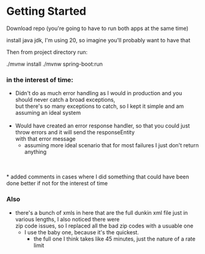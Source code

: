# Getting Started

Download repo (you're going to have to run both apps at the same time)

install java jdk, I'm using 20, so imagine you'll probably want to have that

Then from project directory run:

./mvnw install
./mvnw spring-boot:run

### in the interest of time:
* Didn't do as much error handling as I would in production and you should never catch a broad exceptions,</br>
but there's so many exceptions to catch, so I kept it simple and am assuming an ideal system
  </br>
  </br>
* Would have created an error response handler, so that you could just throw errors and it will send the responseEntity </br>
with that error message
  * assuming more ideal scenario that for most failures I just don't return anything
</br>
    </br>
* added comments in cases where I did something that could have been done better if not for the interest of time

### Also
* there's a bunch of xmls in here that are the full dunkin xml file just in various lengths, I also noticed there were
  </br>
  zip code issues, so I replaced all the bad zip codes with a usuable one
  * I use the baby one, because it's the quickest.
    * the full one I think takes like 45 minutes, just the nature of a rate limit  